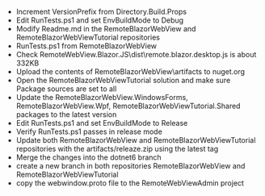 - Increment VersionPrefix from Directory.Build.Props
- Edit RunTests.ps1 and set EnvBuildMode to Debug
- Modify Readme.md in the RemoteBlazorWebView and RemoteBlazorWebViewTutorial repositories
- RunTests.ps1 from RemoteBlazorWebView
-	Check RemoteWebView.Blazor.JS\dist\remote.blazor.desktop.js is about 332KB
- Upload the contents of RemoteBlazorWebView\artifacts to nuget.org
- Open the RemoteBlazorWebViewTutorial solution and make sure Package sources are set to all
- Update the RemoteBlazorWebView.WindowsForms, RemoteBlazorWebView.Wpf, RemoteBlazorWebViewTutorial.Shared packages to the latest version
- Edit RunTests.ps1 and set EnvBuildMode to Release
- Verify RunTests.ps1 passes in release mode
- Update both RemoteBlazorWebView and RemoteBlazorWebViewTutorial repositories with the artifacts/releaze.zip using the latest tag
- Merge the changes into the dotnet6 branch
- create a new branch in both repositories RemoteBlazorWebView and RemoteBlazorWebViewTutorial
- copy the webwindow.proto file to the RemoteWebViewAdmin project

